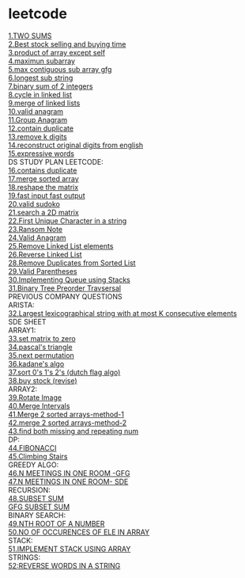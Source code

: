 # leetcode 
[1.TWO SUMS](https://leetcode.com/problems/two-sum/)\
[2.Best stock selling and buying time](https://leetcode.com/problems/best-time-to-buy-and-sell-stock/)\
[3.product of array except self](https://leetcode.com/problems/product-of-array-except-self/)\
[4.maximun subarray](https://leetcode.com/problems/maximum-subarray/)\
[5.max contiguous sub array gfg](https://www.geeksforgeeks.org/largest-sum-contiguous-subarray/)\
[6.longest sub string](https://leetcode.com/problems/longest-substring-without-repeating-characters/)\
[7.binary sum of 2 integers](https://leetcode.com/problems/sum-of-two-integers/)\
[8.cycle in linked list](https://leetcode.com/problems/linked-list-cycle/)\
[9.merge of linked lists](https://leetcode.com/problems/merge-two-sorted-lists/)\
[10.valid anagram](https://leetcode.com/problems/valid-anagram/)\
[11.Group Anagram](https://leetcode.com/problems/group-anagrams/)\
[12.contain duplicate](https://leetcode.com/problems/contains-duplicate/)\
[13.remove k digits](https://leetcode.com/problems/remove-k-digits/)\
[14.reconstruct original digits from english](https://leetcode.com/problems/reconstruct-original-digits-from-english/)\
[15.expressive words](https://leetcode.com/problems/expressive-words/)\
DS STUDY PLAN LEETCODE:\
[16.contains duplicate](https://leetcode.com/problems/contains-duplicate/)\
[17.merge sorted array](https://leetcode.com/problems/merge-sorted-array/)\
[18.reshape the matrix](https://leetcode.com/problems/reshape-the-matrix/)\
[19.fast input fast output](https://www.javatpoint.com/fast-input-and-output-in-cpp)\
[20.valid sudoko](https://leetcode.com/problems/valid-sudoku/)\
[21.search a 2D matrix](https://leetcode.com/problems/search-a-2d-matrix/)\
[22.First Unique Character in a string](https://leetcode.com/problems/first-unique-character-in-a-string/)\
[23.Ransom Note](https://leetcode.com/problems/ransom-note/)\
[24.Valid Anagram](https://leetcode.com/problems/valid-anagram/)\
[25.Remove Linked List elements](https://leetcode.com/problems/remove-linked-list-elements/)\
[26.Reverse Linked List](https://leetcode.com/problems/reverse-linked-list/)\
[28.Remove Duplicates from Sorted List](https://leetcode.com/problems/remove-duplicates-from-sorted-list/)\
[29.Valid Parentheses](https://leetcode.com/problems/valid-parentheses/)\
[30.Implementing Queue using Stacks](https://leetcode.com/problems/implement-queue-using-stacks/)\
[31.Binary Tree Preorder Travsersal](https://leetcode.com/problems/binary-tree-preorder-traversal/)\
PREVIOUS COMPANY QUESTIONS \
ARISTA:\
[32.Largest lexicographical string with at most K consecutive elements](https://www.geeksforgeeks.org/largest-lexicographical-string-with-at-most-k-consecutive-elements/)\
SDE SHEET \
ARRAY1: \
[33.set matrix to zero](https://leetcode.com/problems/set-matrix-zeroes/)\
[34.pascal's triangle](https://leetcode.com/problems/pascals-triangle/)\
[35.next permutation](https://leetcode.com/problems/next-permutation/)\
[36.kadane's algo](https://leetcode.com/problems/maximum-subarray/)\
[37.sort 0's 1's 2's (dutch flag algo)](https://leetcode.com/problems/sort-colors/)\
[38.buy stock (revise)](https://leetcode.com/problems/best-time-to-buy-and-sell-stock/)\
ARRAY2:\
[39.Rotate Image](https://leetcode.com/problems/rotate-image/)\
[40.Merge Intervals](https://leetcode.com/problems/merge-intervals/)\
[41.Merge 2 sorted arrays-method-1](https://www.techiedelight.com/inplace-merge-two-sorted-arrays/)\
[42.merge 2 sorted arrays-method-2](https://www.geeksforgeeks.org/efficiently-merging-two-sorted-arrays-with-o1-extra-space/)\
[43.find both missing and repeating num](https://www.geeksforgeeks.org/find-a-repeating-and-a-missing-number/)\
DP:\
[44.FIBONACCI](https://leetcode.com/problems/fibonacci-number/submissions/)\
[45.Climbing Stairs](https://leetcode.com/problems/climbing-stairs/)\
GREEDY ALGO:\
[46.N MEETINGS IN ONE ROOM -GFG](https://practice.geeksforgeeks.org/problems/n-meetings-in-one-room-1587115620/1)\
[47.N MEETINGS IN ONE ROOM- SDE](https://takeuforward.org/data-structure/n-meetings-in-one-room/)\
RECURSION:\
[48.SUBSET SUM](https://takeuforward.org/data-structure/subset-sum-sum-of-all-subsets/)\
[GFG SUBSET SUM](https://practice.geeksforgeeks.org/problems/subset-sums2234/1)\
BINARY SEARCH:\
[49.NTH ROOT OF A NUMBER](https://takeuforward.org/data-structure/nth-root-of-a-number-using-binary-search/)\
[50.NO OF OCCURENCES OF ELE IN ARRAY](https://www.geeksforgeeks.org/count-number-of-occurrences-or-frequency-in-a-sorted-array/)\
STACK:\
[51.IMPLEMENT STACK USING ARRAY](https://takeuforward.org/data-structure/implement-stack-using-array/)\
STRINGS:\
[52:REVERSE WORDS IN A STRING](https://leetcode.com/problems/reverse-words-in-a-string/)
